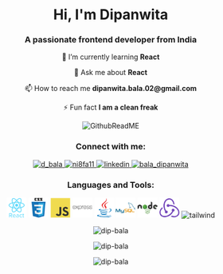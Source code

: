 <div align="center">
  <h1>Hi, I'm Dipanwita</h1>
  <h3>A passionate frontend developer from India</h3>
  
  <p>🌱 I’m currently learning <b>React</b></p>
  <p>💬 Ask me about <b>React</b></p>
  <p>📫 How to reach me <b>dipanwita.bala.02@gmail.com</b></p>
  <p>⚡ Fun fact <b>I am a clean freak</b></p>

  <img src="https://github.com/user-attachments/assets/714e136c-1bf2-4d9e-9836-84cdcaa888b2" width="80%" height="40%" alt="GithubReadME"/>
  
  <h3>Connect with me:</h3>
  <p>
    <a href="https://www.leetcode.com/d_bala" target="blank">
      <img src="https://raw.githubusercontent.com/rahuldkjain/github-profile-readme-generator/master/src/images/icons/Social/leet-code.svg" alt="d_bala" height="30" width="40" />
    </a>
    <a href="https://twitter.com/ni8fa11" target="blank">
      <img src="https://raw.githubusercontent.com/rahuldkjain/github-profile-readme-generator/master/src/images/icons/Social/twitter.svg" alt="ni8fa11" height="30" width="40" />
    </a>
    <a href="https://www.linkedin.com/in/dipanwita-bala-21999c/" target="blank">
      <img src="https://raw.githubusercontent.com/rahuldkjain/github-profile-readme-generator/master/src/images/icons/Social/linked-in-alt.svg" alt="linkedin" height="30" width="40" />
    </a>
    <a href="https://instagram.com/bala_dipanwita" target="blank">
      <img src="https://raw.githubusercontent.com/rahuldkjain/github-profile-readme-generator/master/src/images/icons/Social/instagram.svg" alt="bala_dipanwita" height="30" width="40" />
    </a>
  </p>

  <h3>Languages and Tools:</h3>
  <p>
    <img src="https://raw.githubusercontent.com/devicons/devicon/master/icons/react/react-original-wordmark.svg" alt="react" width="40" height="40" />
    <img src="https://raw.githubusercontent.com/devicons/devicon/master/icons/css3/css3-original-wordmark.svg" alt="css3" width="40" height="40" />
    <img src="https://raw.githubusercontent.com/devicons/devicon/master/icons/javascript/javascript-original.svg" alt="javascript" width="40" height="40" />
    <img src="https://raw.githubusercontent.com/devicons/devicon/master/icons/express/express-original-wordmark.svg" alt="express" width="40" height="40" />
    <img src="https://raw.githubusercontent.com/devicons/devicon/master/icons/java/java-original.svg" alt="java" width="40" height="40" />
    <img src="https://raw.githubusercontent.com/devicons/devicon/master/icons/mysql/mysql-original-wordmark.svg" alt="mysql" width="40" height="40" />
    <img src="https://raw.githubusercontent.com/devicons/devicon/master/icons/nodejs/nodejs-original-wordmark.svg" alt="nodejs" width="40" height="40" />
    <img src="https://raw.githubusercontent.com/devicons/devicon/master/icons/redux/redux-original.svg" alt="redux" width="40" height="40" />
    <img src="https://www.vectorlogo.zone/logos/tailwindcss/tailwindcss-icon.svg" alt="tailwind" width="40" height="40" />
  </p>

  <p>
    <img src="https://github-readme-stats.vercel.app/api/top-langs?username=dip-bala&show_icons=true&theme=transparent&locale=en&layout=compact" alt="dip-bala" />
  </p>
  <p>
    <img src="https://github-readme-stats.vercel.app/api?username=dip-bala&show_icons=true&theme=transparent&locale=en" alt="dip-bala" />
  </p>
  <p>
    <img src="https://github-readme-streak-stats.herokuapp.com/?user=dip-bala&theme=transparent" alt="dip-bala" />
  </p>
</div>
